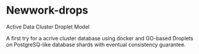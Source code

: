 # Newwork-drops
Active Data Cluster Droplet Model 

A first try for a acrive cluster database using docker and GO-based Droplets on PostgreSQ-like database shards with eventual consistency guarantee.

